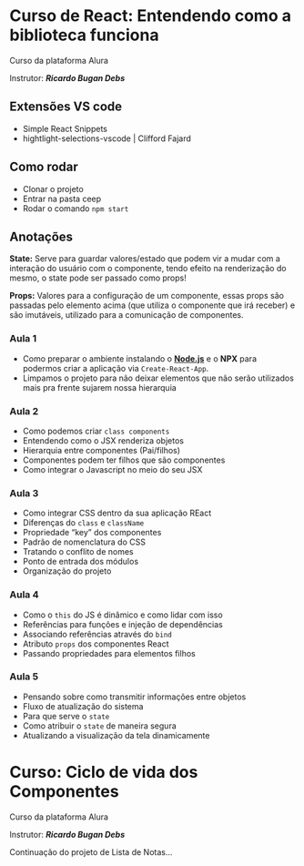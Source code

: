 # Curso de React: Entendendo como a biblioteca funciona
Curso da plataforma Alura

Instrutor: ***Ricardo Bugan Debs***

## Extensões VS code

- Simple React Snippets
- hightlight-selections-vscode | Clifford Fajard

## Como rodar
- Clonar o projeto
- Entrar na pasta ceep
- Rodar o comando `npm start`

## Anotações
**State:** Serve para guardar valores/estado que podem vir a mudar com a interação do usuário com o componente, tendo efeito na renderização do mesmo, o state pode ser passado como props!

**Props:** Valores para a configuração de um componente, essas props são passadas pelo elemento acima (que utiliza o componente que irá receber) e são imutáveis, utilizado para a comunicação de componentes.

### Aula 1
- Como preparar o ambiente instalando o **[Node.js](https://nodejs.org/en/download/)** e o **NPX** para podermos criar a aplicação via `Create-React-App`.
- Limpamos o projeto para não deixar elementos que não serão utilizados mais pra frente sujarem nossa hierarquia
### Aula 2
- Como podemos criar `class components`
- Entendendo como o JSX renderiza objetos
- Hierarquia entre componentes (Pai/filhos)
- Componentes podem ter filhos que são componentes
- Como integrar o Javascript no meio do seu JSX

### Aula 3
- Como integrar CSS dentro da sua aplicação REact
- Diferenças do `class` e `className`
- Propriedade “key” dos componentes
- Padrão de nomenclatura do CSS
- Tratando o conflito de nomes
- Ponto de entrada dos módulos
- Organização do projeto

### Aula 4
- Como o `this` do JS é dinâmico e como lidar com isso
- Referências para funções e injeção de dependências
- Associando referências através do `bind`
- Atributo `props` dos componentes React
- Passando propriedades para elementos filhos

### Aula 5
- Pensando sobre como transmitir informações entre objetos
- Fluxo de atualização do sistema
- Para que serve o `state`
- Como atribuir o `state` de maneira segura
- Atualizando a visualização da tela dinamicamente

# Curso: Ciclo de vida dos Componentes
Curso da plataforma Alura

Instrutor: ***Ricardo Bugan Debs***

Continuação do projeto de Lista de Notas...